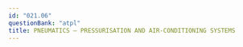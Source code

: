 ```yaml
---
id: "021.06"
questionBank: "atpl"
title: PNEUMATICS — PRESSURISATION AND AIR-CONDITIONING SYSTEMS
---
```

